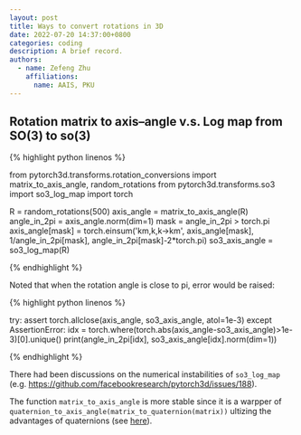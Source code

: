 ```yaml
---
layout: post
title: Ways to convert rotations in 3D
date: 2022-07-20 14:37:00+0800
categories: coding
description: A brief record.
authors:
  - name: Zefeng Zhu
    affiliations:
      name: AAIS, PKU
---
```


## Rotation matrix to axis–angle v.s. Log map from SO(3) to so(3)

{% highlight python linenos %}

from pytorch3d.transforms.rotation_conversions import matrix_to_axis_angle, random_rotations
from pytorch3d.transforms.so3 import so3_log_map
import torch

R = random_rotations(500)
axis_angle = matrix_to_axis_angle(R)
angle_in_2pi = axis_angle.norm(dim=1)
mask = angle_in_2pi > torch.pi
axis_angle[mask] = torch.einsum('km,k,k->km', axis_angle[mask], 1/angle_in_2pi[mask], angle_in_2pi[mask]-2*torch.pi)
so3_axis_angle = so3_log_map(R)

{% endhighlight %}

Noted that when the rotation angle is close to pi, error would be raised:

{% highlight python linenos %}

try:
    assert torch.allclose(axis_angle, so3_axis_angle, atol=1e-3)
except AssertionError:
    idx = torch.where(torch.abs(axis_angle-so3_axis_angle)>1e-3)[0].unique()
    print(angle_in_2pi[idx], so3_axis_angle[idx].norm(dim=1))

{% endhighlight %}

There had been discussions on the numerical instabilities of `so3_log_map` (e.g. <https://github.com/facebookresearch/pytorch3d/issues/188>).

The function `matrix_to_axis_angle` is more stable since it is a warpper of `quaternion_to_axis_angle(matrix_to_quaternion(matrix))` ultizing the advantages of quaternions (see [here](https://github.com/facebookresearch/pytorch3d/blob/7978ffd1e4819d24803b01a1147a2c33ad97c142/pytorch3d/transforms/rotation_conversions.py)).

